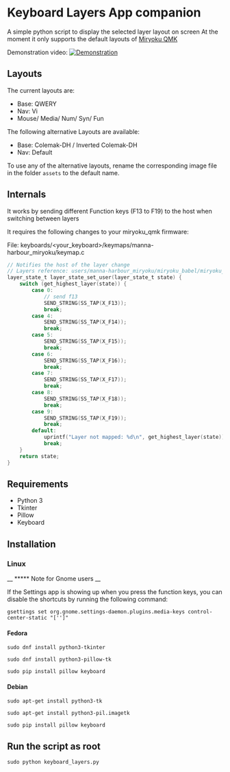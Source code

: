 # Keyboard Layers App companion

A simple python script to display the selected layer layout on screen
At the moment it only supports the default layouts of [Miryoku QMK](https://github.com/manna-harbour/miryoku_qmk)

Demonstration video:
[![Demonstration](https://img.youtube.com/vi/WpxBLXetmFg/0.jpg)](https://www.youtube.com/watch?v=WpxBLXetmFg)

## Layouts

The current layouts are:
 - Base: QWERY
 - Nav: Vi
 - Mouse/ Media/ Num/ Syn/ Fun

The following alternative Layouts are available:
 - Base: Colemak-DH / Inverted Colemak-DH 
 - Nav: Default

To use any of the alternative layouts, rename the corresponding image file in the folder `assets` to the default name.

## Internals

It works by sending different Function keys (F13 to F19) to the host when switching between layers

It requires the following changes to your miryoku_qmk firmware:

File: keyboards/<your_keyboard>/keymaps/manna-harbour_miryoku/keymap.c

```c
// Notifies the host of the layer change
// Layers reference: users/manna-harbour_miryoku/miryoku_babel/miryoku_layer_list.h
layer_state_t layer_state_set_user(layer_state_t state) {
    switch (get_highest_layer(state)) {
        case 0:
            // send f13
            SEND_STRING(SS_TAP(X_F13));
            break;
        case 4:
            SEND_STRING(SS_TAP(X_F14));
            break;
        case 5:
            SEND_STRING(SS_TAP(X_F15));
            break;
        case 6:
            SEND_STRING(SS_TAP(X_F16));
            break;
        case 7:
            SEND_STRING(SS_TAP(X_F17));
            break;
        case 8:
            SEND_STRING(SS_TAP(X_F18));
            break;
        case 9:
            SEND_STRING(SS_TAP(X_F19));
            break;
        default:
            uprintf("Layer not mapped: %d\n", get_highest_layer(state));
            break;
    }
    return state;
}
```

## Requirements
- Python 3
- Tkinter
- Pillow
- Keyboard

## Installation

### Linux

__ ***** Note for Gnome users __ 

If the Settings app is showing up when you press the function keys, you can disable the shortcuts by running the following command: 

`gsettings set org.gnome.settings-daemon.plugins.media-keys control-center-static "['']"`

#### Fedora
`sudo dnf install python3-tkinter`

`sudo dnf install python3-pillow-tk`

`sudo pip install pillow keyboard`

#### Debian
`sudo apt-get install python3-tk`

`sudo apt-get install python3-pil.imagetk`

`sudo pip install pillow keyboard`

## Run the script as root
`sudo python keyboard_layers.py`
